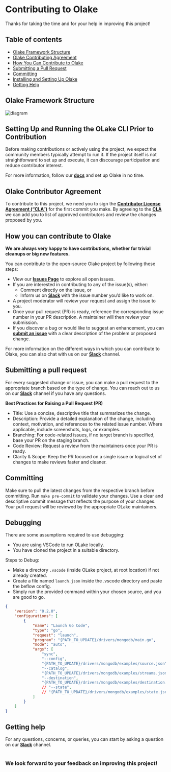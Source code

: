 # Contributing to Olake

Thanks for taking the time and for your help in improving this project!

## Table of contents
- [Olake Framework Structure](#olake-framework-structure)
- [Olake Contributing Agreement](#olake-contributor-agreement)
- [How You Can Contribute to Olake](#how-you-can-contribute-to-olake)
- [Submitting a Pull Request](#submitting-a-pull-request)
- [Committing](#committing)
- [Installing and Setting Up Olake](#installing-and-setting-up-olake)
- [Getting Help](#getting-help)

## Olake Framework Structure
![diagram](/.github/assets/Olake.jpg)

## Setting Up and Running the OLake CLI Prior to Contribution

Before making contributions or actively using the project, we expect the community members typically attempt to run it. If the project itself is not straightforward to set up and execute, it can discourage participation and reduce contributor interest.

For more information, follow our [**docs**](https://olake.io/docs) and set up Olake in no time.

## Olake Contributor Agreement

To contribute to this project, we need you to sign the [**Contributor License Agreement (“CLA”)**][CLA] for the first commit you make. By agreeing to the [**CLA**][CLA]
we can add you to list of approved contributors and review the changes proposed by you.

## How you can contribute to Olake

**We are always very happy to have contributions, whether for trivial cleanups or big new features.**

You can contribute to the open-source Olake project by following these steps:
- View our [**Issues Page**](https://github.com/datazip-inc/olake/issues) to explore all open issues.
- If you are interested in contributing to any of the issue(s), either:
    - Comment directly on the issue, or
    - Inform us on [**Slack**](https://join.slack.com/t/getolake/shared_invite/zt-2usyz3i6r-8I8c9MtfcQUINQbR7vNtCQ) with the issue number you’d like to work on.
- A project moderator will review your request and assign the issue to you.
- Once your pull request (PR) is ready, reference the corresponding issue number in your PR description. A maintainer will then review your submission.
- If you discover a bug or would like to suggest an enhancement, you can [**submit an issue**](https://github.com/datazip-inc/olake/issues/new) with a clear description of the problem or proposed change.

For more information on the different ways in which you can contribute to Olake, you can also chat with us on our [**Slack**](https://join.slack.com/t/getolake/shared_invite/zt-2usyz3i6r-8I8c9MtfcQUINQbR7vNtCQ) channel.


## Submitting a pull request

For every suggested change or issue, you can make a pull request to the appropriate branch based on the type of change. You can reach out to us on our [**Slack**](https://join.slack.com/t/getolake/shared_invite/zt-2usyz3i6r-8I8c9MtfcQUINQbR7vNtCQ/) channel if you have any questions.

**Best Practices for Raising a Pull Request (PR)**
- Title: Use a concise, descriptive title that summarizes the change.
- Description: Provide a detailed explanation of the change, including context, motivation, and references to the related issue number. Where applicable, include screenshots, logs, or examples.
- Branching: For code-related issues, if no target branch is specified, base your PR on the staging branch.
- Code Review: Request a review from the maintainers once your PR is ready.
- Clarity & Scope: Keep the PR focused on a single issue or logical set of changes to make reviews faster and cleaner.

## Committing

Make sure to pull the latest changes from the respective branch before committing. Run `make pre-commit` to validate your changes. Use a clear and descriptive commit message that reflects the purpose of your changes. Your pull request will be reviewed by the appropriate OLake maintainers.

## Debugging

There are some assumptions required to use debugging:
- You are using VSCode to run OLake locally.
- You have cloned the project in a suitable directory.

Steps to Debug:
- Make a directory `.vscode` (inside OLake project, at root location) if not already created.
- Create a file named `launch.json` inside the .vscode directory and paste the beflow config.
- Simply run the provided command within your chosen source, and you are good to go.

```json title="launch.json"
{
    "version": "0.2.0",
    "configurations": [
        {
            "name": "Launch Go Code",
            "type": "go",
            "request": "launch",
            "program": "{PATH_TO_UPDATE}/drivers/mongodb/main.go",
            "mode": "auto",
            "args": [
                "sync",
                "--config",
                "{PATH_TO_UPDATE}/drivers/mongodb/examples/source.json",
                "--catalog",
                "{PATH_TO_UPDATE}/drivers/mongodb/examples/streams.json",
                "--destination",
                "{PATH_TO_UPDATE}/drivers/mongodb/examples/destination.json",
                // "--state",
                // "{PATH_TO_UPDATE}/drivers/mongodb/examples/state.json",
            ]
        }
    ]
}
```


## Getting help

For any questions, concerns, or queries, you can start by asking a question on our [**Slack**](https://join.slack.com/t/getolake/shared_invite/zt-2usyz3i6r-8I8c9MtfcQUINQbR7vNtCQ) channel.
<br><br>

### We look forward to your feedback on improving this project!


<!----variables---->

[CLA]: https://docs.google.com/forms/d/e/1FAIpQLSdze2q6gn81fmbIp2bW5cIpAXcpv7Y5OQjQyXflNvoYWiO4OQ/viewform
